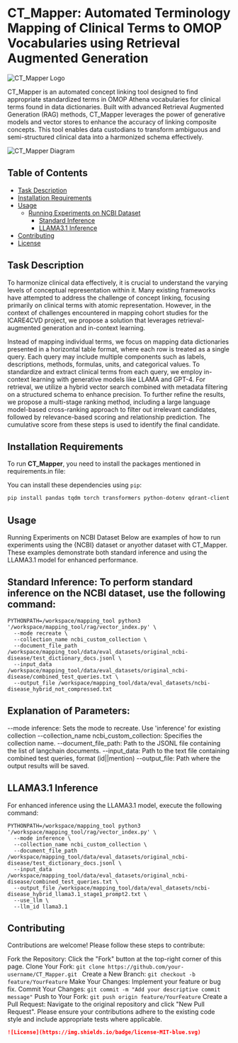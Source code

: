 # CT_Mapper: Automated Terminology Mapping of Clinical Terms to OMOP Vocabularies using Retrieval Augmented Generation

![CT_Mapper Logo](https://github.com/user-attachments/assets/45a29e7d-58d3-4532-a5ef-b90daa624bc7)

CT_Mapper is an automated concept linking tool designed to find appropriate standardized terms in OMOP Athena vocabularies for clinical terms found in data dictionaries. Built with advanced Retrieval Augmented Generation (RAG) methods, CT_Mapper leverages the power of generative models and vector stores to enhance the accuracy of linking composite concepts. This tool enables data custodians to transform ambiguous and semi-structured clinical data into a harmonized schema effectively.

![CT_Mapper Diagram](https://github.com/user-attachments/assets/5fa77c82-58ad-4736-bc83-b3a57a33dab4)

## Table of Contents

- [Task Description](#task-description)
- [Installation Requirements](#installation-requirements)
- [Usage](#usage)
  - [Running Experiments on NCBI Dataset](#running-experiments-on-ncbi-dataset)
    - [Standard Inference](#standard-inference)
    - [LLAMA3.1 Inference](#llama31-inference)
- [Contributing](#contributing)
- [License](#license)

## Task Description

To harmonize clinical data effectively, it is crucial to understand the varying levels of conceptual representation within it. Many existing frameworks have attempted to address the challenge of concept linking, focusing primarily on clinical terms with atomic representation. However, in the context of challenges encountered in mapping cohort studies for the ICARE4CVD project, we propose a solution that leverages retrieval-augmented generation and in-context learning.

Instead of mapping individual terms, we focus on mapping data dictionaries presented in a horizontal table format, where each row is treated as a single query. Each query may include multiple components such as labels, descriptions, methods, formulas, units, and categorical values. To standardize and extract clinical terms from each query, we employ in-context learning with generative models like LLAMA and GPT-4. For retrieval, we utilize a hybrid vector search combined with metadata filtering on a structured schema to enhance precision. To further refine the results, we propose a multi-stage ranking method, including a large language model-based cross-ranking approach to filter out irrelevant candidates, followed by relevance-based scoring and relationship prediction. The cumulative score from these steps is used to identify the final candidate.



## Installation Requirements

To run **CT_Mapper**, you need to install the packages mentioned in requirements.in file:

You can install these dependencies using `pip`:

```bash
pip install pandas tqdm torch transformers python-dotenv qdrant-client langchain langchain_openai ctransformers pydantic>=1.10.8 typing-extensions>=4.8.0 torch>=2.2.2 openai>=1.19.0 qdrant-client>=1.8.2 langchain-community togather faiss-cpu faiss-gpu langchain-togather simstring-fast
```
## Usage

Running Experiments on NCBI Dataset
Below are examples of how to run experiments using the {NCBI} dataset or anyother dataset with CT_Mapper. These examples demonstrate both standard inference and using the LLAMA3.1 model for enhanced performance.

## Standard Inference: To perform standard inference on the NCBI dataset, use the following command:
```
PYTHONPATH=/workspace/mapping_tool python3 '/workspace/mapping_tool/rag/vector_index.py' \
  --mode recreate \
  --collection_name ncbi_custom_collection \
  --document_file_path /workspace/mapping_tool/data/eval_datasets/original_ncbi-disease/test_dictionary_docs.jsonl \
  --input_data /workspace/mapping_tool/data/eval_datasets/original_ncbi-disease/combined_test_queries.txt \
  --output_file /workspace/mapping_tool/data/eval_datasets/ncbi-disease_hybrid_not_compressed.txt
```

## Explanation of Parameters:

--mode inference: Sets the mode to recreate. Use 'inference' for existing collection
--collection_name ncbi_custom_collection: Specifies the collection name.
--document_file_path: Path to the JSONL file containing the list of langchain documents.
--input_data: Path to the text file containing combined test queries, format (id||mention)
--output_file: Path where the output results will be saved.

## LLAMA3.1 Inference

For enhanced inference using the LLAMA3.1 model, execute the following command:

```
PYTHONPATH=/workspace/mapping_tool python3 '/workspace/mapping_tool/rag/vector_index.py' \
  --mode inference \
  --collection_name ncbi_custom_collection \
  --document_file_path /workspace/mapping_tool/data/eval_datasets/original_ncbi-disease/test_dictionary_docs.jsonl \
  --input_data /workspace/mapping_tool/data/eval_datasets/original_ncbi-disease/combined_test_queries.txt \
  --output_file /workspace/mapping_tool/data/eval_datasets/ncbi-disease_hybrid_llama3.1_stage1_prompt2.txt \
  --use_llm \
  --llm_id llama3.1
```


## Contributing

Contributions are welcome! Please follow these steps to contribute:

Fork the Repository: Click the "Fork" button at the top-right corner of this page.
Clone Your Fork:
```git clone https://github.com/your-username/CT_Mapper.git ```
Create a New Branch:
```git checkout -b feature/YourFeature```
Make Your Changes: Implement your feature or bug fix.
Commit Your Changes:
```git commit -m "Add your descriptive commit message"```
Push to Your Fork:
```git push origin feature/YourFeature```
Create a Pull Request: Navigate to the original repository and click "New Pull Request".
Please ensure your contributions adhere to the existing code style and include appropriate tests where applicable.

```markdown
![License](https://img.shields.io/badge/license-MIT-blue.svg)


